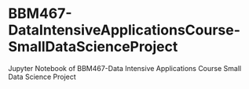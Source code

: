# BBM467-DataIntensiveApplicationsCourse-SmallDataScienceProject
Jupyter Notebook of BBM467-Data Intensive Applications Course Small Data Science Project
